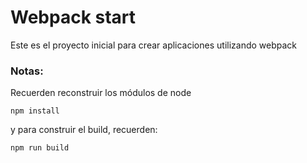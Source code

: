 # Webpack start

Este es el proyecto inicial para crear aplicaciones utilizando webpack

### Notas:
Recuerden reconstruir los módulos de node
```
npm install
```

y para construir el build, recuerden:
```
npm run build
```